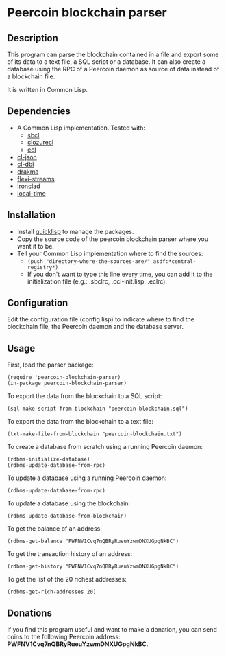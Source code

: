 Peercoin blockchain parser
==========================

## Description

This program can parse the blockchain contained in a file and export some of its data to a text file, a SQL script or a database.
It can also create a database using the RPC of a Peercoin daemon as source of data instead of a blockchain file.

It is written in Common Lisp.

## Dependencies

* A Common Lisp implementation. Tested with:
  * [sbcl](http://www.sbcl.org)
  * [clozurecl](http://ccl.clozure.com)
  * [ecl](http://ecls.sourceforge.net)
* [cl-json](http://cliki.net/cl-json)
* [cl-dbi](http://cliki.net/cl-dbi)
* [drakma](http://cliki.net/drakma)
* [flexi-streams](http://cliki.net/flexi-streams)
* [ironclad](http://cliki.net/Ironclad)
* [local-time](http://cliki.net/local-time)

## Installation

* Install [quicklisp](http://www.quicklisp.org/beta/) to manage the packages.
* Copy the source code of the peercoin blockchain parser where you want it to be.
* Tell your Common Lisp implementation where to find the sources:
  * ```(push "directory-where-the-sources-are/" asdf:*central-registry*)```
  * If you don't want to type this line every time, you can add it to the initialization file (e.g.: .sbclrc, .ccl-init.lisp, .eclrc).

## Configuration

Edit the configuration file (config.lisp) to indicate where to find the blockchain file, the Peercoin daemon and the database server.

## Usage

First, load the parser package:

    (require 'peercoin-blockchain-parser)
    (in-package peercoin-blockchain-parser)

To export the data from the blockchain to a SQL script:

    (sql-make-script-from-blockchain "peercoin-blockchain.sql")

To export the data from the blockchain to a text file:

    (txt-make-file-from-blockchain "peercoin-blockchain.txt")

To create a database from scratch using a running Peercoin daemon:

    (rdbms-initialize-database)
    (rdbms-update-database-from-rpc)

To update a database using a running Peercoin daemon:

    (rdbms-update-database-from-rpc)

To update a database using the blockchain:

    (rdbms-update-database-from-blockchain)

To get the balance of an address:

    (rdbms-get-balance "PWFNV1Cvq7nQBRyRueuYzwmDNXUGpgNkBC")

To get the transaction history of an address:

    (rdbms-get-history "PWFNV1Cvq7nQBRyRueuYzwmDNXUGpgNkBC")

To get the list of the 20 richest addresses:

    (rdbms-get-rich-addresses 20)

## Donations

If you find this program useful and want to make a donation, you can send coins to the following Peercoin address: **PWFNV1Cvq7nQBRyRueuYzwmDNXUGpgNkBC**.
